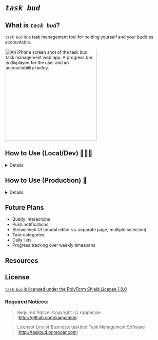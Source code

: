 # *_`task bud`_* 

## What is *_`task bud`_*?

*_`task bud`_* is a task management tool for holding yourself and your buddies accountable.

<img alt="An iPhone screen shot of the task bud task management web app. A progress bar is displayed for the user and an accountability buddy." src="https://user-images.githubusercontent.com/6261485/234029152-cb1d752b-edfe-430a-bfa5-a36c3b55278a.png" width=300 />


## How to Use (Local/Dev) 🧑🏻‍💻

<details>

This repository is divided between [Server](/server) and [Client](/client) node.js packages.

### Installation

#### Server:

1. Open `/server` in a terminal and run `npm install` to install dependencies.

2. Create a cluster in MongoDB with a user authenticated through an X.509 certificate. Store the certificate somewhere safe in your local environment, preferably in a separate directory.

3. In the cluster, create a database (any name is fine). Inside the database create one collection named `task-lists` and another named `users`. MongoDB will create documents for each user when signing up through the client.

4. Back in `/server`, create a `.env` based on `.env.template`:
   - Assign your cluster's connection string to `MONGO_URI` [(click here to learn how to find this in Atlas)](https://www.mongodb.com/docs/atlas/tutorial/connect-to-your-cluster/#click-connect-3).
   - Assign the absolute filepath to your X.509 certificate as `MONGO_CERT_PATH`.
   - Assign the name of the database you just created to `MONGO_DB_NAME`.
   - `APP_URL` is only used for production.
   - `NODE_ENV` should be `development` when running locally.

5. Run `npm run dev` to start the server.

#### Client:

1. Open `/client` in a terminal and run `npm install` to install dependencies.

2. Create a `.env.local` file based on the other `.env.template`:
   - The `SUPABASE` variables should match your Supabase configuration.
   - The `API_URL` variable is only used for production.

3. Run `npm run dev` to start the client.

### Usage

1. Visit `https://localhost:3000` in your browser. (Setting your browser to responsive mode is strongly recommended - the app is currently designed for PWA installation.)

2. Sign up with a new account (this will create a new user in Supabase).

3. Repeat steps #1 & #2 in a separate browser with a different account.

4. Request to add one user from the other's account.

5. Accept the request.

6. Changes to one user's task list will be immediately reflected in the other's browser. (Task lists with no tasks display with 0% progress.)

</details>

## How to Use (Production) 📲

<details>

Under Construction 😜

### Installation

### Usage

</details>

## Future Plans

- Buddy interactions
- Push notifications
- Streamlined UI (modal editor vs. separate page, multiple selection)
- Task categories
- Daily lists
- Progress tracking over weekly timespans

## Resources

## License
[`task bud` is licensed under the PolyForm Shield License 1.0.0](LICENSE.md)

### Required Notices: 
> Required Notice: Copyright (c) kappanjoe (http://github.com/kappanjoe)

> Licensor Line of Business: taskbud Task Management Software (http://taskbud.onrender.com)